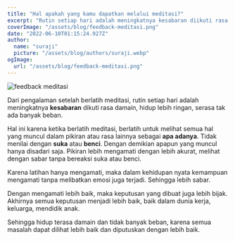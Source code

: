 ```yaml
---
title: "Hal apakah yang kamu dapatkan melalui meditasi?"
excerpt: "Rutin setiap hari adalah meningkatnya kesabaran diikuti rasa damai, hidup lebih ringan, serasa tak ada beban banyak."
coverImage: "/assets/blog/feedback-meditasi.png"
date: "2022-06-10T01:15:24.927Z"
author:
  name: "suraji"
  picture: "/assets/blog/authors/suraji.webp"
ogImage:
  url: "/assets/blog/feedback-meditasi.png"
---
```


![feedback meditasi](/assets/blog/feedback-meditasi.png)

Dari pengalaman setelah  berlatih meditasi, rutin setiap hari adalah meningkatnya **kesabaran** dikuti rasa damain, hidup lebih ringan, serasa tak ada banyak beban.

Hal ini karena ketika berlatih meditasi, berlatih untuk melihat semua hal yang muncul dalam pikiran atau rasa lainnya sebagai **apa adanya**. Tidak menilai dengan **suka** atau **benci**. Dengan demikian apapun yang muncul hanya disadari saja. Pikiran lebih mengamati dengan lebih akurat, melihat dengan sabar tanpa bereaksi suka atau benci.

Karena latihan hanya mengamati, maka dalam kehidupan nyata kemampuan mengamati tanpa melibatkan emosi juga terjadi. Sehingga lebih sabar.

Dengan mengamati lebih baik, maka keputusan yang dibuat juga lebih bijak. Akhirnya semua keputusan menjadi lebih baik, baik dalam dunia kerja, keluarga, mendidik anak.

Sehingga hidup terasa damain dan tidak banyak beban, karena semua masalah dapat dilihat lebih baik dan diputuskan dengan lebih baik.